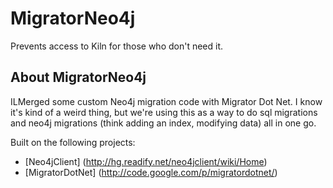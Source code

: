 # MigratorNeo4j

Prevents access to Kiln for those who don't need it.

## About MigratorNeo4j

ILMerged some custom Neo4j migration code with Migrator Dot Net. I know it's kind of a weird thing, but we're using this as a way to do sql migrations and neo4j migrations (think adding an index, modifying data) all in one go.

Built on the following projects:

* [Neo4jClient] (http://hg.readify.net/neo4jclient/wiki/Home)
* [MigratorDotNet] (http://code.google.com/p/migratordotnet/)